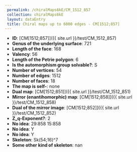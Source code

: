 ```yaml
--- 
 permalink: /chiralMaps6kE/CM_1512_857 
 collection: chiralMaps6kE
 layout: dataEntry
 title: Chiral maps up to 6000 edges - CM[1512;857]
---
```


- **ID**: [CM[1512;857]]({{ site.url }}/test/CM_1512_857)
- **Genus of the underlying surface**: 721
- **Length of the face**: 168
- **Valency**: 56
- **Length of the Petrie polygon**: 6
- **Is the automorphism group solvable?**: S
- **Number of vertices**: 54
- **Number of edges**: 1512
- **Number of faces**: 18
- **The map is self-**: none
- **Dual map**: [CM[1512;851]]({{ site.url }}/test/CM_1512_851)
- **Mirror (enantihomorphic) map**: [CM[1512;858]]({{ site.url }}/test/CM_1512_858)
- **Dual of the mirror image**: [CM[1512;852]]({{ site.url }}/test/CM_1512_852)
- **Z_q-Exponent?**: 2
- **No idea**:  29:858 15:858
- **No idea**: Y
- **No idea**: Y
- **Skeleton**: Sk(54;16)^7
- **Some other kind of skeleton**: nan
